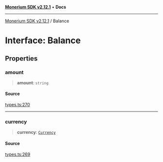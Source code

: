 [**Monerium SDK v2.12.1**](../README.md) • **Docs**

---

[Monerium SDK v2.12.1](../README.md) / Balance

# Interface: Balance

## Properties

### amount

> **amount**: `string`

#### Source

[types.ts:270](https://github.com/monerium/js-monorepo/blob/d7b4845046d718e3ed53164705f9a159eb0876ba/packages/sdk/src/types.ts#L270)

---

### currency

> **currency**: [`Currency`](../enumerations/Currency.md)

#### Source

[types.ts:269](https://github.com/monerium/js-monorepo/blob/d7b4845046d718e3ed53164705f9a159eb0876ba/packages/sdk/src/types.ts#L269)
